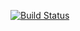 [![Build Status](https://travis-ci.org/Tkach11/lab04.svg?branch=master)](https://travis-ci.org/Tkach11/lab04)
